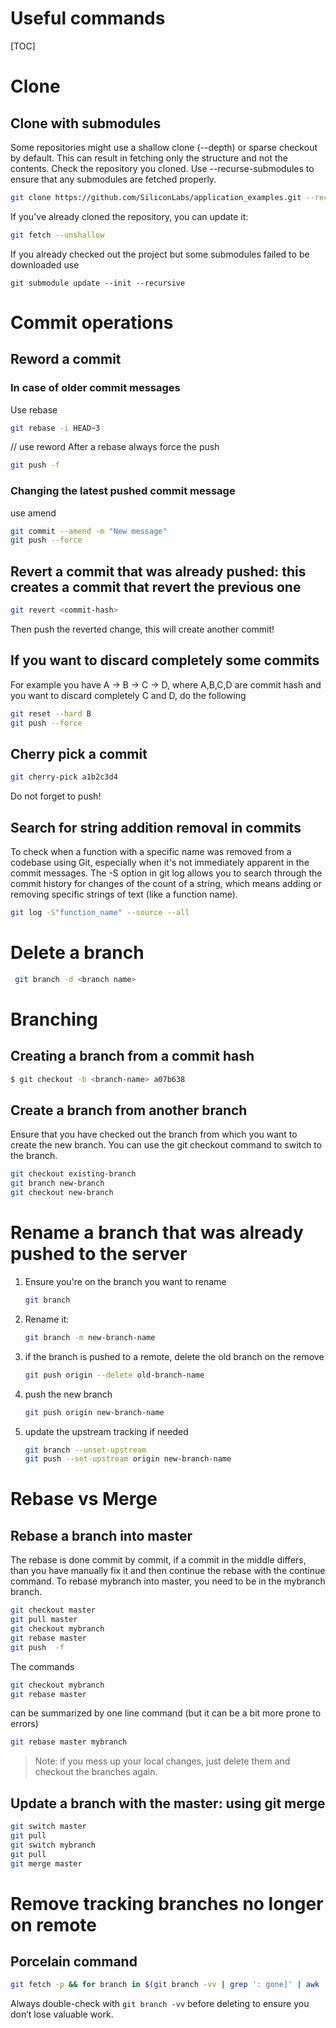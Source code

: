 # Useful commands
[TOC]

# Clone
## Clone with submodules
Some repositories might use a shallow clone (--depth) or sparse checkout by default. This can result in fetching only the structure and not the contents. Check the repository you cloned. Use --recurse-submodules to ensure that any submodules are fetched properly. 
```sh
git clone https://github.com/SiliconLabs/application_examples.git --recurse-submodules
```

If you've already cloned the repository, you can update it:

```sh
git fetch --unshallow
```
If you already checked out the project but some submodules failed to be downloaded use
```
git submodule update --init --recursive
```

# Commit operations
## Reword a commit 
### In case of older commit messages
Use rebase
```sh
git rebase -i HEAD~3
```
// use reword
After a rebase always force the push
```sh
git push -f 
```
### Changing the latest pushed commit message
use amend
```sh
git commit --amend -m "New message"
git push --force 
```
## Revert a commit that was already pushed: this creates a commit that revert the previous one
```sh
git revert <commit-hash>
```
Then push the reverted change, this will create another commit!

## If you want to discard completely some commits
For example you have A -> B -> C -> D, where A,B,C,D are commit hash and you want to discard completely C and D, do the following
```sh
git reset --hard B
git push --force
```

## Cherry pick a commit
```sh
git cherry-pick a1b2c3d4
```

Do not forget to push!

## Search for string addition removal in commits
To check when a function with a specific name was removed from a codebase using Git, especially when it's not immediately apparent in the commit messages.
The -S option in git log allows you to search through the commit history for changes of the count of a string, which means adding or removing specific strings of text (like a function name).
```sh
git log -S"function_name" --source --all
```
# Delete a branch
```sh
 git branch -d <branch name>
```

# Branching

## Creating a branch from a commit hash
```sh
$ git checkout -b <branch-name> a07b638
```
## Create a branch from another branch
Ensure that you have checked out the branch from which you want to create the new branch. You can use the git checkout command to switch to the branch.
```sh
git checkout existing-branch
git branch new-branch
git checkout new-branch
```
# Rename a branch that was already pushed to the server
1. Ensure you're on the branch you want to rename
    ```sh
    git branch
    ```
1. Rename it:
    ```sh
    git branch -m new-branch-name
    ```
1. if the branch is pushed to a remote, delete the old branch on the remove 
    ```sh
    git push origin --delete old-branch-name
    ```
1. push the new branch
    ```sh
    git push origin new-branch-name
    ```
1. update the upstream tracking if needed
    ```sh
    git branch --unset-upstream
    git push --set-upstream origin new-branch-name 
    ```
# Rebase vs Merge
## Rebase a branch into master
The rebase is done commit by commit, if a commit in the middle differs, than you have manually fix it and then continue the rebase with the continue command. 
To rebase mybranch into master, you need to be in the mybranch branch.
```sh
git checkout master
git pull master
git checkout mybranch
git rebase master
git push  -f
```
The commands 
```sh
git checkout mybranch
git rebase master
```
can be summarized by one line command (but it can be a bit more prone to errors)
```sh
git rebase master mybranch
```

>Note: if you mess up your local changes, just delete them and checkout the branches again.


## Update a branch with the master: using git merge
```sh
git switch master 
git pull
git switch mybranch
git pull
git merge master
```

# Remove tracking branches no longer on remote
## Porcelain command
```sh
git fetch -p && for branch in $(git branch -vv | grep ': gone]' | awk '{print $1}'); do git branch -D $branch; done
```
Always double-check with `git branch -vv` before deleting to ensure you don’t lose valuable work.

